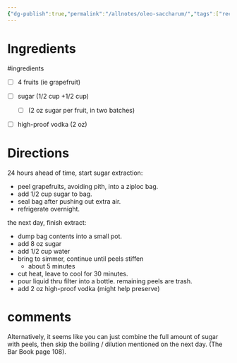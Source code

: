 ```yaml
---
{"dg-publish":true,"permalink":"/allnotes/oleo-saccharum/","tags":["recipe"]}
---
```


# Ingredients
#ingredients 
* [ ] 4 fruits (ie grapefruit)
* [ ] sugar (1/2 cup +1/2 cup)
	* [ ] (2 oz sugar per fruit, in two batches)
* [ ] high-proof vodka (2 oz)



# Directions

24 hours ahead of time, start sugar extraction:
 - peel grapefruits, avoiding pith, into a ziploc bag.
 - add 1/2 cup sugar to bag.
 - seal bag after pushing out extra air.
 - refrigerate overnight.

the next day, finish extract:
 - dump bag contents into a small pot.
 - add 8 oz sugar
 - add 1/2 cup water
 - bring to simmer, continue until peels stiffen
	 - about 5 minutes
 - cut heat, leave to cool for 30 minutes.
 - pour liquid thru filter into a bottle.  remaining peels are trash.
 - add 2 oz high-proof vodka (might help preserve)




# comments

Alternatively, it seems like you can just combine the full amount of sugar with peels, then skip the boiling / dilution mentioned on the next day. (The Bar Book page 108).

